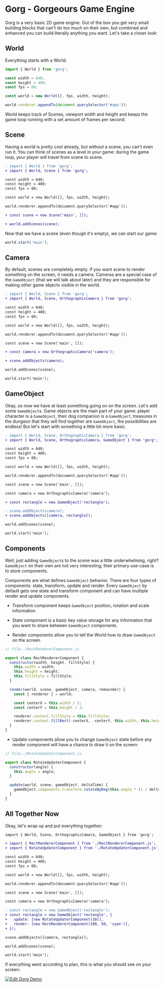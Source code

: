 # Gorg - Gorgeours Game Engine

Gorg is a very basic 2D game engine. Out of the box you get very small building
blocks that can't do too much on their own, but combined and enhanced you can
build literally anything you want. Let's take a closer look:

## World

Everything starts with a World.

```js
import { World } from 'gorg';

const width = 640;
const height = 480;
const fps = 60;

const world = new World([], fps, width, height);

world.renderer.appendTo(document.querySelector('#app'));
```

World keeps track of Scenes, viewport width and height and keeps the game loop
running with a set amount of frames per second.

## Scene

Having a world is pretty cool already, but without a scene, you can't even run
it. You can think of scenes as a level in your game: during the game loop, your
player will travel from scene to scene.

```diff
- import { World } from 'gorg';
+ import { World, Scene } from 'gorg';

const width = 640;
const height = 480;
const fps = 60;

const world = new World([], fps, width, height);

world.renderer.appendTo(document.querySelector('#app'));

+ const scene = new Scene('main', []);

+ world.addScenes(scene);
```

Now that we have a scene (even though it's empty), we can start our game:

```js
world.start('main');
```

## Camera

By default, scenes are completely empty. If you want scene to render something
on the screen, it needs a camera. Cameras are a special case of the `GameObject`
(that we will talk about later) and they are responsible for making other game
objects visible in the world.

```diff
- import { World, Scene } from 'gorg';
+ import { World, Scene, OrthographicCamera } from 'gorg';

const width = 640;
const height = 480;
const fps = 60;

const world = new World([], fps, width, height);

world.renderer.appendTo(document.querySelector('#app'));

const scene = new Scene('main', []);

+ const camera = new OrthographicCamera('camera');

+ scene.addObjects(camera);

world.addScenes(scene);

world.start('main');
```

## GameObject

Okay, so now we have at least something going on on the screen. Let's add some
`GameObject`s. Game objects are the main part of your game: player character is
a `GameObject`, their dog companion is a `GameObject`, treasures in the dungeon
that they will find together are `GameObject`, the possibilities are endless!
But let's start with something a little bit more basic.

```diff
- import { World, Scene, OrthographicCamera } from 'gorg';
+ import { World, Scene, OrthographicCamera, GameObject } from 'gorg';

const width = 640;
const height = 480;
const fps = 60;

const world = new World([], fps, width, height);

world.renderer.appendTo(document.querySelector('#app'));

const scene = new Scene('main', []);

const camera = new OrthographicCamera('camera');

+ const rectangle = new GameObject('rectangle');

- scene.addObjects(camera);
+ scene.addObjects([camera, rectangle]);

world.addScenes(scene);

world.start('main');
```

## Components

Well, just adding `GameObject`s to the scene was a little underwhelming, right?
`GameObject` on their own are not very interesting, their primary use-case is to
store components.

Components are what defines `GameObject` behavior. There are four types of
components: state, transform, update and render. Every `GameObject` by default
gets one state and transform component and can have multiple render and update
components.

- Transform component keeps `GameObject` position, rotation and scale
  information.

- State component is a basic key value storage for any information that you want
  to share between `GameObject` components.

- Render components allow you to tell the World how to draw `GameObject` on the
  screen.

```js
// file:./RectRendererComponent.js

export class RectRendererComponent {
  constructor(width, height, fillStyle) {
    this.width = width;
    this.height = height;
    this.fillStyle = fillStyle;
  }

  render(world, scene, gameObject, camera, remainder) {
    const { renderer } = world;

    const centerX = this.width / 2;
    const centerY = this.height / 2;

    renderer.context.fillStyle = this.fillStyle;
    renderer.context.fillRect(-centerX, -centerY, this.width, this.height);
  }
}
```

- Update components allow you to change `GameObject` state before any render
  component will have a chance to draw it on the screen:

```js
// file:./RotateUpdaterComponent.js

export class RotateUpdaterComponent {
  constructor(angle) {
    this.angle = angle;
  }

  update(world, scene, gameObject, deltaTime) {
    gameObject.components.transform.rotateByDeg(this.angle * (1 / deltaTime));
  }
}
```

## All Together Now

Okay, let's wrap up and put everything together:

```diff
import { World, Scene, OrthographicCamera, GameObject } from 'gorg';

+ import { RectRendererComponent } from './RectRendererComponent.js';
+ import { RotateUpdaterComponent } from './RotateUpdaterComponent.js';

const width = 640;
const height = 480;
const fps = 60;

const world = new World([], fps, width, height);

world.renderer.appendTo(document.querySelector('#app'));

const scene = new Scene('main', []);

const camera = new OrthographicCamera('camera');

- const rectangle = new GameObject('rectangle');
+ const rectangle = new GameObject('rectangle', {
+   update: [new RotateUpdaterComponent(10)],
+   render: [new RectRendererComponent(100, 50, 'cyan')],
+ });

scene.addObjects([camera, rectangle]);

world.addScenes(scene);

world.start('main');
```

If everything went according to plan, this is what you should see on your
screen:

[![Edit Gorg Demo](https://codesandbox.io/static/img/play-codesandbox.svg)](https://codesandbox.io/s/6lzn9x99pk?fontsize=14)